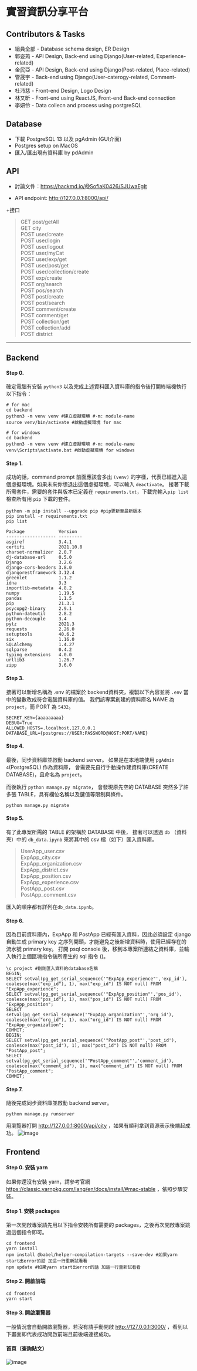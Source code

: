 # 實習資訊分享平台

## Contributors & Tasks

+ 組員全部 - Database schema design, ER Design
+ 郭姿筠 - API Design, Back-end using Django(User-related, Experience-related)
+ 金民亞 - API Design, Back-end using Django(Post-related, Place-related)
+ 管晟宇 - Back-end using Django(User-caterogy-related, Comment-related)
+ 杜沛慈 - Front-end Design, Logo Design
+ 林又昕 - Front-end using ReactJS, Front-end Back-end connection
+ 李妍伶 - Data collecn and process using postgreSQL

## Database

+ 下載 PostgreSQL 13 以及 pgAdmin (GUI介面)
+ Postgres setup on MacOS
+ 匯入/匯出現有資料庫 by pdAdmin

## API

+ 討論文件：https://hackmd.io/@SofiaK0426/SJUwaEgIt

+ API endpoint: http://127.0.0.1:8000/api/

+接口
> GET post/getAll </br>
> GET city </br>
> POST user/create </br>
> POST user/login </br>
> POST user/logout </br>
> POST user/myCat </br>
> POST user/exp/get </br>
> POST user/post/get </br>
> POST user/collection/create </br>
> POST exp/create </br>
> POST org/search </br>
> POST pos/search </br>
> POST post/create </br>
> POST post/search </br>
> POST comment/create </br>
> POST comment/get </br>
> POST collection/get </br>
> POST collection/add </br>
> POST district </br>

----------------------

## Backend

#### Step 0.

確定電腦有安裝 `python3` 以及完成上述資料匯入資料庫的指令後打開終端機執行以下指令：

```shell
# for mac
cd backend
python3 -m venv venv #建立虛擬環境 #-m: module-name
source venv/bin/activate #啟動虛擬環境 for mac
```

```shell
# for windows
cd backend
python3 -m venv venv #建立虛擬環境 #-m: module-name
venv\Scripts\activate.bat #啟動虛擬環境 for windows
```

#### Step 1.

成功的話，command prompt 前面應該會多出 `(venv)` 的字樣，代表已經進入這個虛擬環境。如果未來你想退出這個虛擬環境，可以輸入 `deactivate`。
接著下載所需套件，需要的套件與版本已定義在 `requirements.txt`，下載完輸入`pip list`檢查所有用 `pip` 下載的套件。

```shell
python -m pip install --upgrade pip #pip更新至最新版本
pip install -r requirements.txt
pip list
```
```
Package             Version
------------------- ---------
asgiref             3.4.1
certifi             2021.10.8
charset-normalizer  2.0.7
dj-database-url     0.5.0
Django              3.2.6
django-cors-headers 3.8.0
djangorestframework 3.12.4
greenlet            1.1.2
idna                3.3
importlib-metadata  4.8.2
numpy               1.19.5
pandas              1.1.5
pip                 21.3.1
psycopg2-binary     2.9.1
python-dateutil     2.8.2
python-decouple     3.4
pytz                2021.3
requests            2.26.0
setuptools          40.6.2
six                 1.16.0
SQLAlchemy          1.4.27
sqlparse            0.4.2
typing_extensions   4.0.0
urllib3             1.26.7
zipp                3.6.0
```

#### Step 3.

接著可以新增名稱為 .env 的檔案於 backend資料夾，複製以下內容並將 `.env` 當中的變數改成符合電腦資料庫的值。
我們該專案創建的資料庫名 NAME 為 `project`，而 PORT 為 `5432`。

```.env
SECRET_KEY={aaaaaaaaa}
DEBUG=True
ALLOWED_HOSTS=.localhost,127.0.0.1
DATABASE_URL={postgres://USER:PASSWORD@HOST:PORT/NAME}
```

#### Step 4.

最後，同步資料庫並啟動 backend server。
如果是在本地端使用 `pgAdmin 4`(PostgreSQL) 作為資料庫，
會需要先自行手動操作建資料庫(CREATE DATABASE)，且命名為 `project`。   

而後執行 `python manage.py migrate`，
會發現原先空的 DATABASE 突然多了許多張 TABLE，具有欄位名稱以及鍵值等限制與條件。

```shell
python manage.py migrate
```

#### Step 5.

有了此專案所需的 TABLE 的架構於 DATABASE 中後，
接著可以透過 `db` （資料夾）中的 `db_data.ipynb` 來將其中的 csv 檔（如下）匯入資料庫。

> UserApp_user.csv </br>
> ExpApp_city.csv </br>
> ExpApp_organization.csv </br>
> ExpApp_district.csv </br>
> ExpApp_position.csv </br>
> ExpApp_experience.csv </br>
> PostApp_post.csv </br>
> PostApp_comment.csv </br>

匯入的順序都有詳列在`db_data.ipynb`。  

#### Step 6.

因為目前資料庫內，ExpApp 和 PostApp 已經有匯入資料，因此必須設定 django 自動生成 primary key 之序列開頭，才能避免之後新增資料時，使用已經存在的流水號 primary key。
打開 psql console 後，移到本專案所連結之資料庫，並輸入執行上個區塊指令後所產生的 sql 指令 ()。
```psql shell
\c project #剛剛匯入資料的database名稱
BEGIN;
SELECT setval(pg_get_serial_sequence('"ExpApp_experience"','exp_id'), coalesce(max("exp_id"), 1), max("exp_id") IS NOT null) FROM "ExpApp_experience";
SELECT setval(pg_get_serial_sequence('"ExpApp_position"','pos_id'), coalesce(max("pos_id"), 1), max("pos_id") IS NOT null) FROM "ExpApp_position";
SELECT setval(pg_get_serial_sequence('"ExpApp_organization"','org_id'), coalesce(max("org_id"), 1), max("org_id") IS NOT null) FROM "ExpApp_organization";
COMMIT;
BEGIN;
SELECT setval(pg_get_serial_sequence('"PostApp_post"','post_id'), coalesce(max("post_id"), 1), max("post_id") IS NOT null) FROM "PostApp_post";
SELECT setval(pg_get_serial_sequence('"PostApp_comment"','comment_id'), coalesce(max("comment_id"), 1), max("comment_id") IS NOT null) FROM "PostApp_comment";
COMMIT;
```
#### Step 7.

隨後完成同步資料庫並啟動 backend server。
```shell
python manage.py runserver
```

用瀏覽器打開  http://127.0.0.1:8000/api/city ，如果有順利拿到資源表示後端起成功。
![image](https://user-images.githubusercontent.com/44054303/142756163-1b8b5468-bbd3-45ad-8573-5ab3a141bfa2.png)

## Frontend

#### Step 0. 安裝 yarn
如果你還沒有安裝 yarn，請參考官網 https://classic.yarnpkg.com/lang/en/docs/install/#mac-stable ，依照步驟安裝。

#### Step 1. 安裝 packages
第一次開啟專案請先用以下指令安裝所有需要的 packages，之後再次開啟專案跳過這個指令即可。
```shell
cd frontend
yarn install
npm install @babel/helper-compilation-targets --save-dev #如果yarn start出error的話 加這一行重新試看看
npm update #如果yarn start出error的話 加這一行重新試看看
```

#### Step 2. 開啟前端
```shell
cd frontend
yarn start
```
#### Step 3. 開啟瀏覽器 
一般情況會自動開啟瀏覽器，若沒有請手動開啟 http://127.0.0.1:3000/ ，看到以下畫面即代表成功開啟前端且前後端連接成功。

#### 首頁（查詢貼文）
![image](https://user-images.githubusercontent.com/44054303/142756370-ed471f68-daf7-45fc-b343-67e995783570.png)



